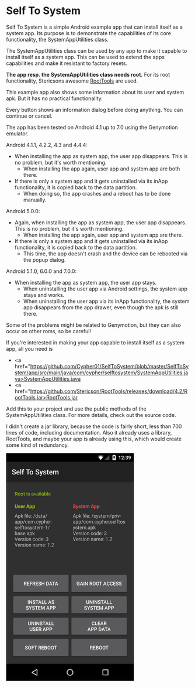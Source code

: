 # Self To System

Self To System is a simple Android example app that can install itself as a system app. Its purpose is to demonstrate the capabilities of its core functionality, the SystemAppUtilities class.

The SystemAppUtilities class can be used by any app to make it capable to install itself as a system app. This can be used to extend the apps capabilities and make it resistant to factory resets.

<b>The app resp. the SystemAppUtilities class needs root.</b> For its root functionality, Stericsons awesome <a href="https://github.com/Stericson/RootTools/releases">RootTools</a> are used.

This example app also shows some information about its user and system apk. But it has no practical functionality.

Every button shows an information dialog before doing anything. You can continue or cancel.

The app has been tested on Android 4.1 up to 7.0 using the Genymotion emulator.

Android 4.1.1, 4.2.2, 4.3 and 4.4.4:
* When installing the app as system app, the user app disappears. This is no problem, but it's worth mentioning.
    * When installing the app again, user app and system app are both there.
* If there is only a system app and it gets uninstalled via its inApp functionality, it is copied back to the data partition.
    * When doing so, the app crashes and a reboot has to be done manually.

Android 5.0.0:
* Again, when installing the app as system app, the user app disappears. This is no problem, but it's worth mentioning.
    * When installing the app again, user app and system app are there.
* If there is only a system app and it gets uninstalled via its inApp functionality, it is copied back to the data partition.
    * This time, the app doesn't crash and the device can be rebooted via the popup dialog.

Android 5.1.0, 6.0.0 and 7.0.0:
* When installing the app as system app, the user app stays.
    * When uninstalling the user app via Android settings, the system app stays and works.
    * When uninstalling the user app via its inApp functionality, the system app disappears from the app drawer, even though the apk is still there.

Some of the problems might be related to Genymotion, but they can also occur on other roms, so be careful!

If you're interested in making your app capable to install itself as a system app, all you need is

* <a href="https://github.com/Cypher01/SelfToSystem/blob/master/SelfToSystem/app/src/main/java/com/cypher/selftosystem/SystemAppUtilities.java>SystemAppUtilities.java</a>
* <a href="https://github.com/Stericson/RootTools/releases/download/4.2/RootTools.jar>RootTools.jar</a>

Add this to your project and use the public methods of the SystemAppUtilities class. For more details, check out the source code.

I didn't create a jar library, because the code is fairly short, less than 700 lines of code, including documentation. Also it already uses a library, RootTools, and maybe your app is already using this, which would create some kind of redundancy.

<img src="Screenshot.png" width="350"/>
